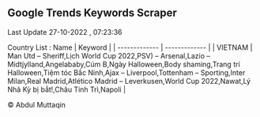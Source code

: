 

## Google Trends Keywords Scraper 
 
Last Update 27-10-2022 , 07:23:36

Country List :
 Name  | Keyword |
| ------------- | ------------- |
| VIETNAM | Man Utd – Sheriff,Lịch World Cup 2022,PSV) – Arsenal,Lazio – Midtjylland,Angelababy,Cúm B,Ngày Halloween,Body shaming,Trang trí Halloween,Tiệm tóc Bắc Ninh,Ajax – Liverpool,Tottenham – Sporting,Inter Milan,Real Madrid,Atlético Madrid – Leverkusen,World Cup 2022,Nawat,Lý Nhã Kỳ bị bắt!,Châu Tinh Trì,Napoli |



© Abdul Muttaqin 
